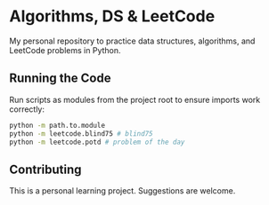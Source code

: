 # Algorithms, DS & LeetCode

My personal repository to practice data structures, algorithms, and LeetCode problems in Python.

## Running the Code

Run scripts as modules from the project root to ensure imports work correctly:

```bash
python -m path.to.module
python -m leetcode.blind75 # blind75
python -m leetcode.potd # problem of the day
```

## Contributing

This is a personal learning project. Suggestions are welcome.